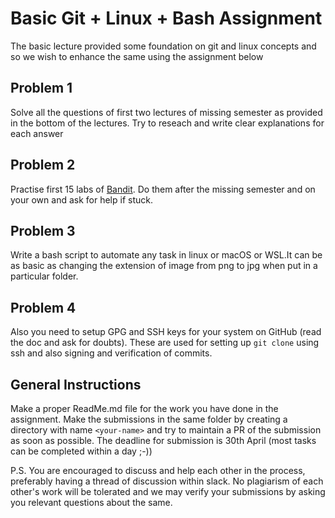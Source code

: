 # Basic Git + Linux + Bash Assignment

The basic lecture provided some foundation on git and linux concepts and so we wish to enhance the same using the assignment below

## Problem 1
Solve all the questions of first two lectures of missing semester  as provided in the bottom of the lectures. Try to reseach and write clear explanations for each answer
## Problem 2
Practise first 15 labs of [Bandit](https://overthewire.org/wargames/bandit/). Do them after the missing semester and on your own and ask for help if stuck.
## Problem 3
Write a bash script to automate any task in linux or macOS or WSL.It can be as basic as changing the extension of image from png to jpg when put in a particular folder. 
## Problem 4
Also you need to setup GPG and SSH keys for your system on GitHub (read the doc and ask for doubts). These are used for setting up `git clone` using ssh and also signing and verification of commits.

## General Instructions
Make a proper ReadMe.md file for the work you have done in the assignment.
Make the submissions in the same folder by creating a directory with name `<your-name>` and try to maintain a PR of the submission as soon as possible. 
The deadline for submission is 30th April (most tasks can be completed within a day ;-))

P.S. You are encouraged to discuss and help each other in the process, preferably having a thread of discussion within slack. No plagiarism of each other's work will be tolerated and we may verify your submissions by asking you relevant questions about the same.
